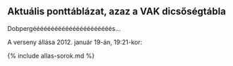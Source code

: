 ## Aktuális ponttáblázat, azaz a VAK dicsőségtábla

Dobpergéééééééééééééééééééééés...

A verseny állása 2012. január 19-án, 19:21-kor:

{% include allas-sorok.md %}
